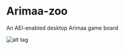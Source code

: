 # Arimaa-zoo
An AEI-enabled desktop Arimaa game board

![alt tag](https://raw.github.com/spacenut/Arimaa-zoo/master/res/images/splash.png)
